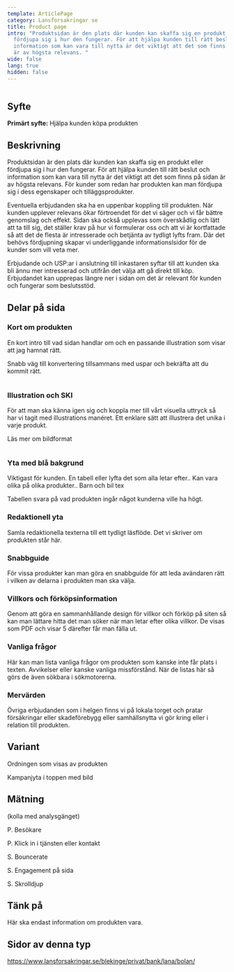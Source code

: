 ```yaml
---
template: ArticlePage
category: Lansforsakringar se
title: Product page
intro: "Produktsidan är den plats där kunden kan skaffa sig en produkt eller
  fördjupa sig i hur den fungerar. För att hjälpa kunden till rätt beslut och
  information som kan vara till nytta är det viktigt att det som finns på sidan
  är av högsta relevans. "
wide: false
lang: true
hidden: false
---
```

<figure class="Image Image__border"><img src="/img/lfse-produktsida.jpg" srcset="/img/lfse-produktsida.jpg 2x" alt=""><figcaption><div class="Image__caption"></div></figcaption></figure>

## Syfte

**Primärt syfte:** Hjälpa kunden köpa produkten

## Beskrivning

Produktsidan är den plats där kunden kan skaffa sig en produkt eller fördjupa sig i hur den fungerar. För att hjälpa kunden till rätt beslut och information som kan vara till nytta är det viktigt att det som finns på sidan är av högsta relevans. För kunder som redan har produkten kan man fördjupa sig i dess egenskaper och tilläggsprodukter.

Eventuella erbjudanden ska ha en uppenbar koppling till produkten. När kunden upplever relevans ökar förtroendet för det vi säger och vi får bättre genomslag och effekt. Sidan ska också upplevas som överskådlig och lätt att ta till sig, det ställer krav på hur vi formulerar oss och att vi är kortfattade så att det de flesta är intresserade och betjänta av tydligt lyfts fram. Där det behövs fördjupning skapar vi underliggande informationslsidor för de kunder som vill veta mer.

Erbjudande och USP:ar i anslutning till inkastaren syftar till att kunden ska bli ännu mer intresserad och utifrån det välja att gå direkt till köp. Erbjudandet kan upprepas längre ner i sidan om det är relevant för kunden och fungerar som beslutsstöd.

## Delar på sida

### Kort om produkten

En kort intro till vad sidan handlar om och en passande illustration som visar att jag hamnat rätt.

Snabb väg till konvertering tillsammans med uspar och bekräfta att du kommit rätt.

<figure class="Image Image__background"><img src="/img/lfse-produktsida-01-short-info.jpg" srcset="/img/lfse-produktsida-01-short-info.jpg 2x" alt=""><figcaption><div class="Image__caption"></div></figcaption></figure>

### Illustration och SKI

För att man ska känna igen sig och koppla mer till vårt visuella uttryck så har vi tagit med illustrations manéret. Ett enklare sätt att illustrera det unika i varje produkt.

Läs mer om bildformat

<figure class="Image Image__background"><img src="/img/lfse-produktsida-02-illustration-o-erbjudande.jpg" srcset="/img/lfse-produktsida-02-illustration-o-erbjudande.jpg 2x" alt=""><figcaption><div class="Image__caption"></div></figcaption></figure>

### Yta med blå bakgrund

Viktigast för kunden. En tabell eller lyfta det som alla letar efter.. Kan vara olika på olika produkter.. Barn och bil tex

Tabellen svara på vad produkten ingår något kunderna ville ha högt.

### Redaktionell yta

Samla redaktionella texterna till ett tydligt läsflöde. Det vi skriver om produkten står här.



### Snabbguide

För vissa produkter kan man göra en snabbguide för att leda avändaren rätt i vilken av delarna i produkten man ska välja.



### Villkors och förköpsinformation

Genom att göra en sammanhållande design för villkor och förköp på siten så kan man lättare hitta det man söker när man letar efter olika villkor. De visas som PDF och visar 5 därefter får man fälla ut.



### Vanliga frågor

Här kan man lista vanliga frågor om produkten som kanske inte får plats i texten. Avvikelser eller kanske vanliga missförstånd. När de listas här så görs de även sökbara i sökmotorerna. 



### Mervärden

Övriga erbjudanden som i helgen finns vi på lokala torget och pratar försäkringar eller skadeförebygg eller samhällsnytta vi gör kring eller i relation till produkten.



## Variant

Ordningen som visas av produkten

Kampanjyta i toppen med bild

## Mätning

(kolla med analysgänget)

P. Besökare

P. Klick in i tjänsten eller kontakt

S. Bouncerate

S. Engagement på sida

S. Skrolldjup

## Tänk på

Här ska endast information om produkten vara. 

## Sidor av denna typ

<https://www.lansforsakringar.se/blekinge/privat/bank/lana/bolan/>